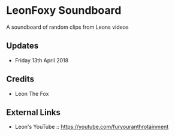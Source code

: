 LeonFoxy Soundboard
=========

A soundboard of random clips from Leons videos

## Updates
- Friday 13th April 2018 



## Credits
- Leon The Fox


## External Links
-  Leon's YouTube :: https://youtube.com/furyouranthrotainment
